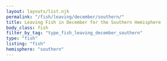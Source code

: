 ```yaml
---
layout: layouts/list.njk
permalink: "/fish/leaving/december/southern/"
title: Leaving Fish in December for the Southern Hemisphere
body_class: fish
filter_by_tag: "type_fish_leaving_december_southern"
type: "fish"
listing: "fish"
hemisphere: "southern"
---
```

